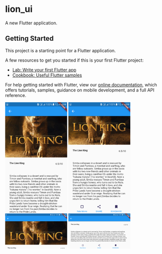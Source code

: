 # lion_ui

A new Flutter application.

## Getting Started

This project is a starting point for a Flutter application.

A few resources to get you started if this is your first Flutter project:

- [Lab: Write your first Flutter app](https://flutter.dev/docs/get-started/codelab)
- [Cookbook: Useful Flutter samples](https://flutter.dev/docs/cookbook)

For help getting started with Flutter, view our
[online documentation](https://flutter.dev/docs), which offers tutorials,
samples, guidance on mobile development, and a full API reference.


<img src="screenshot/Screenshot_20200204-004137.png" width=200>
<img src="screenshot/Screenshot_20200204-004140.png" width=200>
<img src="screenshot/Screenshot_20200204-004157.png" width=200>
<img src="screenshot/Screenshot_20200204-004200.png" width=200>
